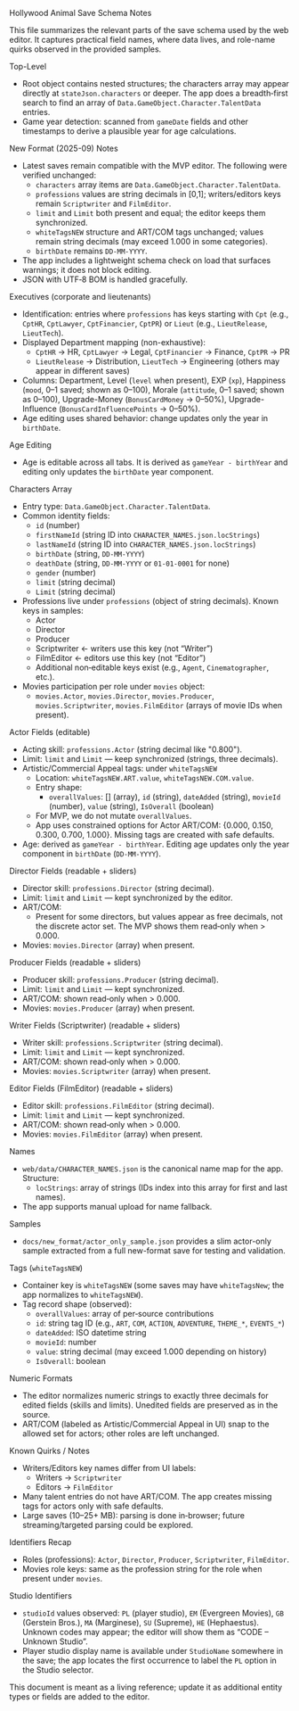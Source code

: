 Hollywood Animal Save Schema Notes

This file summarizes the relevant parts of the save schema used by the web editor. It captures practical field names, where data lives, and role-name quirks observed in the provided samples.

Top-Level
- Root object contains nested structures; the characters array may appear directly at `stateJson.characters` or deeper. The app does a breadth‑first search to find an array of `Data.GameObject.Character.TalentData` entries.
- Game year detection: scanned from `gameDate` fields and other timestamps to derive a plausible year for age calculations.

New Format (2025-09) Notes
- Latest saves remain compatible with the MVP editor. The following were verified unchanged:
  - `characters` array items are `Data.GameObject.Character.TalentData`.
  - `professions` values are string decimals in [0,1]; writers/editors keys remain `Scriptwriter` and `FilmEditor`.
  - `limit` and `Limit` both present and equal; the editor keeps them synchronized.
  - `whiteTagsNEW` structure and ART/COM tags unchanged; values remain string decimals (may exceed 1.000 in some categories).
  - `birthDate` remains `DD-MM-YYYY`.
- The app includes a lightweight schema check on load that surfaces warnings; it does not block editing.
- JSON with UTF‑8 BOM is handled gracefully.

Executives (corporate and lieutenants)
- Identification: entries where `professions` has keys starting with `Cpt` (e.g., `CptHR`, `CptLawyer`, `CptFinancier`, `CptPR`) or `Lieut` (e.g., `LieutRelease`, `LieutTech`).
- Displayed Department mapping (non-exhaustive):
  - `CptHR` → HR, `CptLawyer` → Legal, `CptFinancier` → Finance, `CptPR` → PR
  - `LieutRelease` → Distribution, `LieutTech` → Engineering (others may appear in different saves)
- Columns: Department, Level (`level` when present), EXP (`xp`), Happiness (`mood`, 0–1 saved; shown as 0–100), Morale (`attitude`, 0–1 saved; shown as 0–100), Upgrade-Money (`BonusCardMoney` → 0–50%), Upgrade-Influence (`BonusCardInfluencePoints` → 0–50%).
- Age editing uses shared behavior: change updates only the year in `birthDate`.

Age Editing
- Age is editable across all tabs. It is derived as `gameYear - birthYear` and editing only updates the `birthDate` year component.

Characters Array
- Entry type: `Data.GameObject.Character.TalentData`.
- Common identity fields:
  - `id` (number)
  - `firstNameId` (string ID into `CHARACTER_NAMES.json.locStrings`)
  - `lastNameId` (string ID into `CHARACTER_NAMES.json.locStrings`)
  - `birthDate` (string, `DD-MM-YYYY`)
  - `deathDate` (string, `DD-MM-YYYY` or `01-01-0001` for none)
  - `gender` (number)
  - `limit` (string decimal)
  - `Limit` (string decimal)
- Professions live under `professions` (object of string decimals). Known keys in samples:
  - Actor
  - Director
  - Producer
  - Scriptwriter  ← writers use this key (not “Writer”)
  - FilmEditor    ← editors use this key (not “Editor”)
  - Additional non‑editable keys exist (e.g., `Agent`, `Cinematographer`, etc.).
- Movies participation per role under `movies` object:
  - `movies.Actor`, `movies.Director`, `movies.Producer`, `movies.Scriptwriter`, `movies.FilmEditor` (arrays of movie IDs when present).

Actor Fields (editable)
- Acting skill: `professions.Actor` (string decimal like "0.800").
- Limit: `limit` and `Limit` — keep synchronized (strings, three decimals).
- Artistic/Commercial Appeal tags: under `whiteTagsNEW`
  - Location: `whiteTagsNEW.ART.value`, `whiteTagsNEW.COM.value`.
  - Entry shape:
    - `overallValues`: [] (array), `id` (string), `dateAdded` (string), `movieId` (number), `value` (string), `IsOverall` (boolean)
  - For MVP, we do not mutate `overallValues`.
  - App uses constrained options for Actor ART/COM: {0.000, 0.150, 0.300, 0.700, 1.000}. Missing tags are created with safe defaults.
- Age: derived as `gameYear - birthYear`. Editing age updates only the year component in `birthDate` (`DD-MM-YYYY`).

Director Fields (readable + sliders)
- Director skill: `professions.Director` (string decimal).
- Limit: `limit` and `Limit` — kept synchronized by the editor.
- ART/COM:
  - Present for some directors, but values appear as free decimals, not the discrete actor set. The MVP shows them read‑only when > 0.000.
- Movies: `movies.Director` (array) when present.

Producer Fields (readable + sliders)
- Producer skill: `professions.Producer` (string decimal).
- Limit: `limit` and `Limit` — kept synchronized.
- ART/COM: shown read‑only when > 0.000.
- Movies: `movies.Producer` (array) when present.

Writer Fields (Scriptwriter) (readable + sliders)
- Writer skill: `professions.Scriptwriter` (string decimal).
- Limit: `limit` and `Limit` — kept synchronized.
- ART/COM: shown read‑only when > 0.000.
- Movies: `movies.Scriptwriter` (array) when present.

Editor Fields (FilmEditor) (readable + sliders)
- Editor skill: `professions.FilmEditor` (string decimal).
- Limit: `limit` and `Limit` — kept synchronized.
- ART/COM: shown read‑only when > 0.000.
- Movies: `movies.FilmEditor` (array) when present.

Names
- `web/data/CHARACTER_NAMES.json` is the canonical name map for the app. Structure:
  - `locStrings`: array of strings (IDs index into this array for first and last names).
- The app supports manual upload for name fallback.

Samples
- `docs/new_format/actor_only_sample.json` provides a slim actor-only sample extracted from a full new-format save for testing and validation.

Tags (`whiteTagsNEW`)
- Container key is `whiteTagsNEW` (some saves may have `whiteTagsNew`; the app normalizes to `whiteTagsNEW`).
- Tag record shape (observed):
  - `overallValues`: array of per‑source contributions
  - `id`: string tag ID (e.g., `ART`, `COM`, `ACTION`, `ADVENTURE`, `THEME_*`, `EVENTS_*`)
  - `dateAdded`: ISO datetime string
  - `movieId`: number
  - `value`: string decimal (may exceed 1.000 depending on history)
  - `IsOverall`: boolean

Numeric Formats
- The editor normalizes numeric strings to exactly three decimals for edited fields (skills and limits). Unedited fields are preserved as in the source.
- ART/COM (labeled as Artistic/Commercial Appeal in UI) snap to the allowed set for actors; other roles are left unchanged.

Known Quirks / Notes
- Writers/Editors key names differ from UI labels:
  - Writers → `Scriptwriter`
  - Editors → `FilmEditor`
- Many talent entries do not have ART/COM. The app creates missing tags for actors only with safe defaults.
- Large saves (10–25+ MB): parsing is done in‑browser; future streaming/targeted parsing could be explored.

Identifiers Recap
- Roles (professions): `Actor`, `Director`, `Producer`, `Scriptwriter`, `FilmEditor`.
- Movies role keys: same as the profession string for the role when present under `movies`.

Studio Identifiers
- `studioId` values observed: `PL` (player studio), `EM` (Evergreen Movies), `GB` (Gerstein Bros.), `MA` (Marginese), `SU` (Supreme), `HE` (Hephaestus). Unknown codes may appear; the editor will show them as “CODE – Unknown Studio”.
- Player studio display name is available under `StudioName` somewhere in the save; the app locates the first occurrence to label the `PL` option in the Studio selector.

This document is meant as a living reference; update it as additional entity types or fields are added to the editor.
